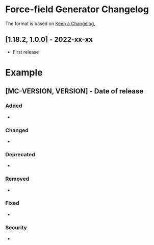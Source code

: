 # Force-field Generator Changelog
The format is based on [Keep a Changelog](https://keepachangelog.com/en/1.0.0/),

## [1.18.2, 1.0.0] - 2022-xx-xx
- First release

# Example
## [MC-VERSION, VERSION] - Date of release
### Added
- 
### Changed
- 
### Deprecated
- 
### Removed
- 
### Fixed
- 
### Security
- 
